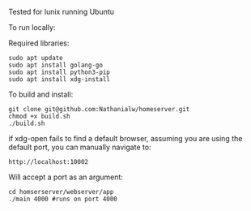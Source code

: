 Tested for lunix running Ubuntu

To run locally:

Required libraries:
    
    sudo apt update
    sudo apt install golang-go
    sudo apt install python3-pip
    sudo apt install xdg-install

To build and install:

    git clone git@github.com:Nathanialw/homeserver.git
    chmod +x build.sh
    ./build.sh

if xdg-open fails to find a default browser, assuming you are using the default port, you can manually navigate to:

    http://localhost:10002

Will accept a port as an argument:

    cd homserserver/webserver/app
    ./main 4000 #runs on port 4000